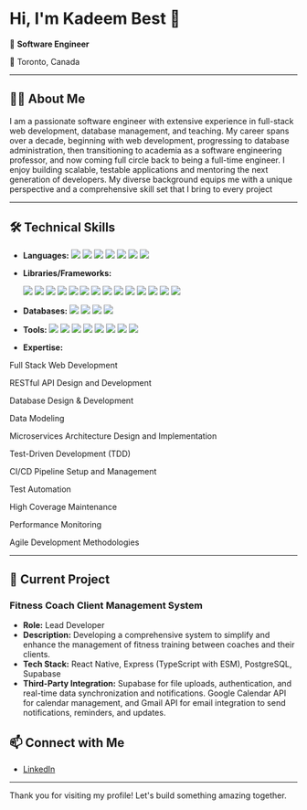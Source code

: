 # Hi, I'm Kadeem Best 👋

🔧 **Software Engineer**

📍 Toronto, Canada

---

## 👨‍💻 About Me

I am a passionate software engineer with extensive experience in full-stack web development, database management, and teaching. My career spans over a decade, beginning with web development, progressing to database administration, then transitioning to academia as a software engineering professor, and now coming full circle back to being a full-time engineer. I enjoy building scalable, testable applications and mentoring the next generation of developers. My diverse background equips me with a unique perspective and a comprehensive skill set that I bring to every project


---

## 🛠 Technical Skills

- **Languages:**
  <img src="https://img.shields.io/badge/javascript-%23323330.svg?style=plastic&logo=javascript&logoColor=%23F7DF1E"/>
  <img src="https://img.shields.io/badge/typescript-%23007ACC.svg?style=plastic&logo=typescript&logoColor=white"/>
  <img src="https://img.shields.io/badge/python-3670A0?style=plastic&logo=python&logoColor=ffdd54"/>
  <img src="https://img.shields.io/badge/java-%23b07219.svg?style=plastic&logo=java&logoColor=white"/>
  <img src="https://img.shields.io/badge/php-%23777BB4.svg?style=plastic&logo=php&logoColor=white"/>
  <img src="https://img.shields.io/badge/c%23-%23239120.svg?style=plastic&logo=c-sharp&logoColor=white"/>
  <img src="https://img.shields.io/badge/sql-%23007396.svg?style=plastic&logo=sql&logoColor=white"/>

- **Libraries/Frameworks:**
  <!-- Libraries/Frameworks -->
  <img src="https://img.shields.io/badge/react-%2320232a.svg?style=plastic&logo=react&logoColor=%2361DAFB"/>
  <img src="https://img.shields.io/badge/react_native-%2320232a.svg?style=plastic&logo=react&logoColor=%2361DAFB"/>
  <img src="https://img.shields.io/badge/react_testing_library-%23E33332.svg?style=plastic&logo=testing-library&logoColor=white"/>
  <img src="https://img.shields.io/badge/jquery-%230769AD.svg?style=plastic&logo=jquery&logoColor=white"/>
  <img src="https://img.shields.io/badge/node.js-%23339933.svg?style=plastic&logo=node.js&logoColor=white"/>
  <img src="https://img.shields.io/badge/express-%23000000.svg?style=plastic&logo=express&logoColor=white"/>
  <img src="https://img.shields.io/badge/prisma-%232D3748.svg?style=plastic&logo=prisma&logoColor=white"/>
  <img src="https://img.shields.io/badge/flask-%23000000.svg?style=plastic&logo=flask&logoColor=white"/>
  <img src="https://img.shields.io/badge/django-%23092E20.svg?style=plastic&logo=django&logoColor=white"/>
  <img src="https://img.shields.io/badge/spring_boot-%236DB33F.svg?style=plastic&logo=spring-boot&logoColor=white"/>
  <img src="https://img.shields.io/badge/laravel-%23FF2D20.svg?style=plastic&logo=laravel&logoColor=white"/>
  <img src="https://img.shields.io/badge/magento-%23EE672F.svg?style=plastic&logo=magento&logoColor=white"/>
  <img src="https://img.shields.io/badge/mongoose-%23880000.svg?style=plastic&logo=mongoose&logoColor=white"/>
  <img src="https://img.shields.io/badge/sqlalchemy-%23d65a34.svg?style=plastic&logo=sqlalchemy&logoColor=white"/>

- **Databases:**
  <img src="https://img.shields.io/badge/postgresql-%23336791.svg?style=plastic&logo=postgresql&logoColor=white"/>
  <img src="https://img.shields.io/badge/mysql-%234479A1.svg?style=plastic&logo=mysql&logoColor=white"/>
  <img src="https://img.shields.io/badge/sql_server-%23CC2927.svg?style=plastic&logo=microsoft-sql-server&logoColor=white"/>
  <img src="https://img.shields.io/badge/mongodb-%2347A248.svg?style=plastic&logo=mongodb&logoColor=white"/>

- **Tools:**
  <img src="https://img.shields.io/badge/vite-%23646CFF.svg?style=plastic&logo=vite&logoColor=white"/>
  <img src="https://img.shields.io/badge/docker-%232496ED.svg?style=plastic&logo=docker&logoColor=white"/>
  <img src="https://img.shields.io/badge/git-%23F05033.svg?style=plastic&logo=git&logoColor=white"/>
  <img src="https://img.shields.io/badge/github_actions-%232671E5.svg?style=plastic&logo=github-actions&logoColor=white"/>
  <img src="https://img.shields.io/badge/travis_ci-%233EAAAF.svg?style=plastic&logo=travis-ci&logoColor=white"/>
  <img src="https://img.shields.io/badge/new_relic-%23009BDF.svg?style=plastic&logo=new-relic&logoColor=white"/>
  <img src="https://img.shields.io/badge/supabase-%233ECF8E.svg?style=plastic&logo=supabase&logoColor=white"/>
  <img src="https://img.shields.io/badge/firebase-%23039BE5.svg?style=plastic&logo=firebase&logoColor=white"/>


- **Expertise:**
<span align="left">
<!-- Link to Font Awesome CSS -->
<link rel="stylesheet" href="https://cdnjs.cloudflare.com/ajax/libs/font-awesome/5.15.3/css/all.min.css">
  <!-- Expertise with Icons -->
  <p><i class="fas fa-code"></i> Full Stack Web Development</p>
  <p><i class="fas fa-cloud"></i> RESTful API Design and Development</p>
  <p><i class="fas fa-database"></i> Database Design & Development</p>
  <p><i class="fas fa-project-diagram"></i> Data Modeling</p>
  <p><i class="fas fa-cubes"></i> Microservices Architecture Design and Implementation</p>
  <p><i class="fas fa-check-square"></i> Test-Driven Development (TDD)</p>
  <p><i class="fas fa-sync-alt"></i> CI/CD Pipeline Setup and Management</p>
  <p><i class="fas fa-robot"></i> Test Automation</p>
  <p><i class="fas fa-tasks"></i> High Coverage Maintenance</p>
  <p><i class="fas fa-chart-line"></i> Performance Monitoring</p>
  <p><i class="fas fa-users"></i> Agile Development Methodologies</p>
</span>





---

## 🚀 Current Project

### Fitness Coach Client Management System
- **Role:** Lead Developer
- **Description:** Developing a comprehensive system to simplify and enhance the management of fitness training between coaches and their clients.
- **Tech Stack:** React Native, Express (TypeScript with ESM), PostgreSQL, Supabase
- **Third-Party Integration:** Supabase for file uploads, authentication, and real-time data synchronization and notifications. Google Calendar API for calendar management, and Gmail API for email integration to send notifications, reminders, and updates.


## 📫 Connect with Me

- [LinkedIn](https://www.linkedin.com/in/kadeem-best-94b4b7126/)

---

Thank you for visiting my profile! Let's build something amazing together.
